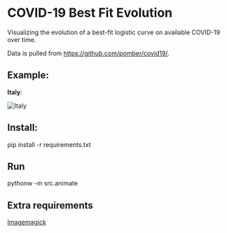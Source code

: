 # COVID-19 Best Fit Evolution

Visualizing the evolution of a best-fit logistic curve on available COVID-19 over time.

Data is pulled from https://github.com/pomber/covid19/.

## Example:

**Italy**:

![Italy](https://github.com/michetonu/covid19-best-fit-evolution/blob/master/examples/italy_animated.gif?raw=true)

## Install:

pip install -r requirements.txt

## Run

pythonw -m src.animate

## Extra requirements

[Imagemagick](https://imagemagick.org/index.php)
